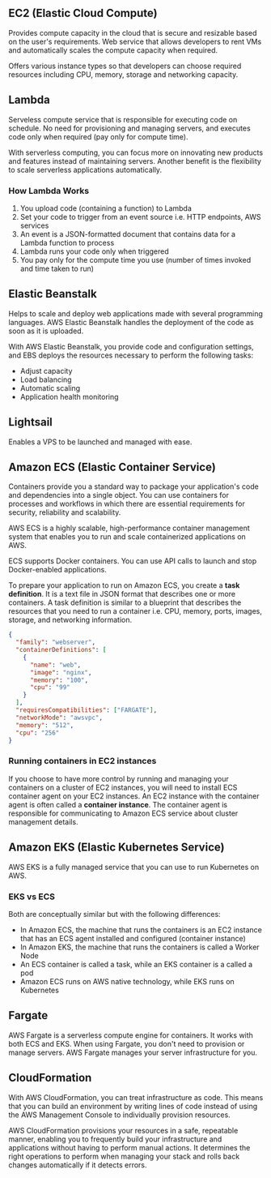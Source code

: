 ## EC2 (Elastic Cloud Compute)

Provides compute capacity in the cloud that is secure and resizable based on the user's requirements. Web service that allows developers to rent VMs and automatically scales the compute capacity when required.

Offers various instance types so that developers can choose required resources including CPU, memory, storage and networking capacity.

## Lambda

Serveless compute service that is responsible for executing code on schedule. No need for provisioning and managing servers, and executes code only when required (pay only for compute time).

With serverless computing, you can focus more on innovating new products and features instead of maintaining servers. Another benefit is the flexibility to scale serverless applications automatically.

### How Lambda Works

1. You upload code (containing a function) to Lambda
2. Set your code to trigger from an event source i.e. HTTP endpoints, AWS services
3. An event is a JSON-formatted document that contains data for a Lambda function to process
4. Lambda runs your code only when triggered
5. You pay only for the compute time you use (number of times invoked and time taken to run)

## Elastic Beanstalk

Helps to scale and deploy web applications made with several programming languages. AWS Elastic Beanstalk handles the deployment of the code as soon as it is uploaded.

With AWS Elastic Beanstalk, you provide code and configuration settings, and EBS deploys the resources necessary to perform the following tasks:

- Adjust capacity
- Load balancing
- Automatic scaling
- Application health monitoring

## Lightsail

Enables a VPS to be launched and managed with ease.

## Amazon ECS (Elastic Container Service)

Containers provide you a standard way to package your application's code and dependencies into a single object. You can use containers for processes and workflows in which there are essential requirements for security, reliability and scalability.

AWS ECS is a highly scalable, high-performance container management system that enables you to run and scale containerized applications on AWS.

ECS supports Docker containers. You can use API calls to launch and stop Docker-enabled applications.

To prepare your application to run on Amazon ECS, you create a **task definition**. It is a text file in JSON format that describes one or more containers. A task definition is similar to a blueprint that describes the resources that you need to run a container i.e. CPU, memory, ports, images, storage, and networking information.

```json
{
  "family": "webserver",
  "containerDefinitions": [
    {
      "name": "web",
      "image": "nginx",
      "memory": "100",
      "cpu": "99"
    }
  ],
  "requiresCompatibilities": ["FARGATE"],
  "networkMode": "awsvpc",
  "memory": "512",
  "cpu": "256"
}
```

### Running containers in EC2 instances

If you choose to have more control by running and managing your containers on a cluster of EC2 instances, you will need to install ECS container agent on your EC2 instances. An EC2 instance with the container agent is often called a **container instance**. The container agent is responsible for communicating to Amazon ECS service about cluster management details.

## Amazon EKS (Elastic Kubernetes Service)

AWS EKS is a fully managed service that you can use to run Kubernetes on AWS.

### EKS vs ECS

Both are conceptually similar but with the following differences:

- In Amazon ECS, the machine that runs the containers is an EC2 instance that has an ECS agent installed and configured (container instance)
- In Amazon EKS, the machine that runs the containers is called a Worker Node
- An ECS container is called a task, while an EKS container is a called a pod
- Amazon ECS runs on AWS native technology, while EKS runs on Kubernetes

## Fargate

AWS Fargate is a serverless compute engine for containers. It works with both ECS and EKS. When using Fargate, you don't need to provision or manage servers. AWS Fargate manages your server infrastructure for you.

## CloudFormation

With AWS CloudFormation, you can treat infrastructure as code. This means that you can build an environment by writing lines of code instead of using the AWS Management Console to individually provision resources.

AWS CloudFormation provisions your resources in a safe, repeatable manner, enabling you to frequently build your infrastructure and applications without having to perform manual actions. It determines the right operations to perform when managing your stack and rolls back changes automatically if it detects errors.
